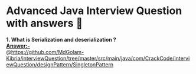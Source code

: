 # <h1><b> Advanced Java Interview Question with answers 🙋 </b></h1>

 <b> 1. What is Serialization and deserialization ?  <br/></b> 
      <b><u>Answer:- </u></b> <br/>
     @https://github.com/MdGolam-Kibria/interviewQuestion/tree/master/src/main/java/com/CrackCode/interviewQuestion/designPattern/SingletonPattern
